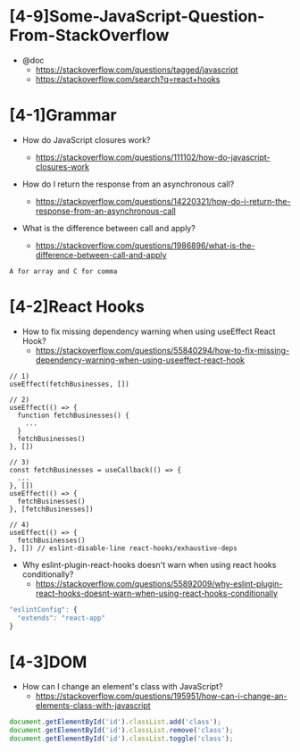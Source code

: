# [4-9]Some-JavaScript-Question-From-StackOverflow

- @doc 
  - https://stackoverflow.com/questions/tagged/javascript
  - https://stackoverflow.com/search?q=react+hooks

# [4-1]Grammar

- How do JavaScript closures work?
  - https://stackoverflow.com/questions/111102/how-do-javascript-closures-work

- How do I return the response from an asynchronous call?
  - https://stackoverflow.com/questions/14220321/how-do-i-return-the-response-from-an-asynchronous-call
- What is the difference between call and apply?
  - https://stackoverflow.com/questions/1986896/what-is-the-difference-between-call-and-apply

```
A for array and C for comma
```

# [4-2]React Hooks

- How to fix missing dependency warning when using useEffect React Hook?
  - https://stackoverflow.com/questions/55840294/how-to-fix-missing-dependency-warning-when-using-useeffect-react-hook

```
// 1)
useEffect(fetchBusinesses, [])

// 2)
useEffect(() => {
  function fetchBusinesses() {
    ...
  }
  fetchBusinesses()
}, [])

// 3)
const fetchBusinesses = useCallback(() => {
  ...
}, [])
useEffect(() => {
  fetchBusinesses()
}, [fetchBusinesses])

// 4)
useEffect(() => {
  fetchBusinesses()
}, []) // eslint-disable-line react-hooks/exhaustive-deps
```

- Why eslint-plugin-react-hooks doesn't warn when using react hooks conditionally?
  - https://stackoverflow.com/questions/55892009/why-eslint-plugin-react-hooks-doesnt-warn-when-using-react-hooks-conditionally

```js
"eslintConfig": {
  "extends": "react-app"
}
```

# [4-3]DOM

- How can I change an element's class with JavaScript?
  - https://stackoverflow.com/questions/195951/how-can-i-change-an-elements-class-with-javascript

```js
document.getElementById('id').classList.add('class');
document.getElementById('id').classList.remove('class');
document.getElementById('id').classList.toggle('class');
```